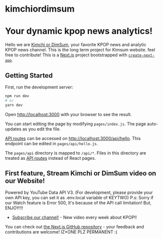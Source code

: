 # kimchiordimsum

Your dynamic kpop news analytics!
=======

Hello we are [Kimchi or DimSum](https://www.youtube.com/channel/UC5ijYrmKjAhSs4Hv7gVM1BQ), your favorite KPOP news and analytic KPOP news channel. This is the long term project for Kimsum website. feel free to contribute! 
This is a [Next.js](https://nextjs.org/) project bootstrapped with [`create-next-app`](https://github.com/vercel/next.js/tree/canary/packages/create-next-app).

## Getting Started

First, run the development server:

```bash
npm run dev
# or
yarn dev
```

Open [http://localhost:3000](http://localhost:3000) with your browser to see the result.

You can start editing the page by modifying `pages/index.js`. The page auto-updates as you edit the file.

[API routes](https://nextjs.org/docs/api-routes/introduction) can be accessed on [http://localhost:3000/api/hello](http://localhost:3000/api/hello). This endpoint can be edited in `pages/api/hello.js`.

The `pages/api` directory is mapped to `/api/*`. Files in this directory are treated as [API routes](https://nextjs.org/docs/api-routes/introduction) instead of React pages.

## First feature, Stream Kimchi or DimSum video on our Website!
Powered by YouTube Data API V3. (For development, please provide your own API key, you can set it as .env.local variable of KEYTWO)
P.s: Sorry if our Watch feature is Error 500, It's because of the API call limitation! 
But, ENJOY!!!


- [Subscribe our channel!](https://www.youtube.com/channel/UC5ijYrmKjAhSs4Hv7gVM1BQ?sub_confirmation=1) - New video every week about KPOP!!

You can check out [the Next.js GitHub repository](https://github.com/vercel/next.js/) - your feedback and contributions are welcome!
IZ*ONE PLZ PERMANENT :(
